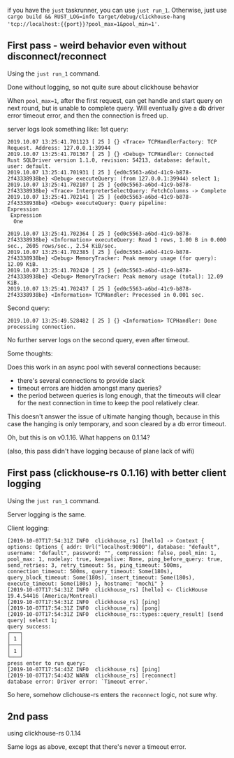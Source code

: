 if you have the `just` taskrunner, you can use `just run_1`. Otherwise, just use ` cargo build && RUST_LOG=info target/debug/clickhouse-hang 'tcp://localhost:{{port}}?pool_max=1&pool_min=1'`.

## First pass - weird behavior even without disconnect/reconnect
Using the `just run_1` command.

Done without logging, so not quite sure about clickhouse behavior

When `pool_max=1`, after the first request, can get handle and start query on next round, but is unable to complete query. Will eventually give a db driver error timeout error, and then the connection is freed up.

server logs look something like:
1st query:
```
2019.10.07 13:25:41.701123 [ 25 ] {} <Trace> TCPHandlerFactory: TCP Request. Address: 127.0.0.1:39944
2019.10.07 13:25:41.701367 [ 25 ] {} <Debug> TCPHandler: Connected Rust SQLDriver version 1.1.0, revision: 54213, database: default, user: default.
2019.10.07 13:25:41.701931 [ 25 ] {ed0c5563-a6bd-41c9-b878-2f43338938be} <Debug> executeQuery: (from 127.0.0.1:39944) select 1;
2019.10.07 13:25:41.702107 [ 25 ] {ed0c5563-a6bd-41c9-b878-2f43338938be} <Trace> InterpreterSelectQuery: FetchColumns -> Complete
2019.10.07 13:25:41.702141 [ 25 ] {ed0c5563-a6bd-41c9-b878-2f43338938be} <Debug> executeQuery: Query pipeline:
Expression
 Expression
  One

2019.10.07 13:25:41.702364 [ 25 ] {ed0c5563-a6bd-41c9-b878-2f43338938be} <Information> executeQuery: Read 1 rows, 1.00 B in 0.000 sec., 2605 rows/sec., 2.54 KiB/sec.
2019.10.07 13:25:41.702385 [ 25 ] {ed0c5563-a6bd-41c9-b878-2f43338938be} <Debug> MemoryTracker: Peak memory usage (for query): 12.09 KiB.
2019.10.07 13:25:41.702420 [ 25 ] {ed0c5563-a6bd-41c9-b878-2f43338938be} <Debug> MemoryTracker: Peak memory usage (total): 12.09 KiB.
2019.10.07 13:25:41.702437 [ 25 ] {ed0c5563-a6bd-41c9-b878-2f43338938be} <Information> TCPHandler: Processed in 0.001 sec.
```
Second query:
```
2019.10.07 13:25:49.528482 [ 25 ] {} <Information> TCPHandler: Done processing connection.
```

No further server logs on the second query, even after timeout.

Some thoughts:

Does this work in an async pool with several connections because:
- there's several connections to provide slack
- timeout errors are hidden amongst many queries?
- the period between queries is long enough, that the timeouts will clear for the next connection in time to keep the pool relatively clear.

This doesn't answer the issue of ultimate hanging though, because in this case the hanging is only temporary, and soon cleared by a db error timeout.

Oh, but this is on v0.1.16. What happens on 0.1.14?

(also, this pass didn't have logging because of plane lack of wifi)

## First pass (clickhouse-rs 0.1.16) with better client logging
Using the `just run_1` command.

Server logging is the same.

Client logging:
```
[2019-10-07T17:54:31Z INFO  clickhouse_rs] [hello] -> Context { options: Options { addr: Url("localhost:9000"), database: "default", username: "default", password: "", compression: false, pool_min: 1, pool_max: 1, nodelay: true, keepalive: None, ping_before_query: true, send_retries: 3, retry_timeout: 5s, ping_timeout: 500ms, connection_timeout: 500ms, query_timeout: Some(180s), query_block_timeout: Some(180s), insert_timeout: Some(180s), execute_timeout: Some(180s) }, hostname: "mochi" }
[2019-10-07T17:54:31Z INFO  clickhouse_rs] [hello] <- ClickHouse 19.4.54416 (America/Montreal)
[2019-10-07T17:54:31Z INFO  clickhouse_rs] [ping]
[2019-10-07T17:54:31Z INFO  clickhouse_rs] [pong]
[2019-10-07T17:54:31Z INFO  clickhouse_rs::types::query_result] [send query] select 1;
query success: 
┌───┐
│ 1 │
├───┤
│ 1 │
└───┘
press enter to run query:
[2019-10-07T17:54:43Z INFO  clickhouse_rs] [ping]
[2019-10-07T17:54:43Z WARN  clickhouse_rs] [reconnect]
database error: Driver error: `Timeout error.`
```

So here, somehow clichouse-rs enters the `reconnect` logic, not sure why.

## 2nd pass
using clickhouse-rs 0.1.14

Same logs as above, except that there's never a timeout error.
